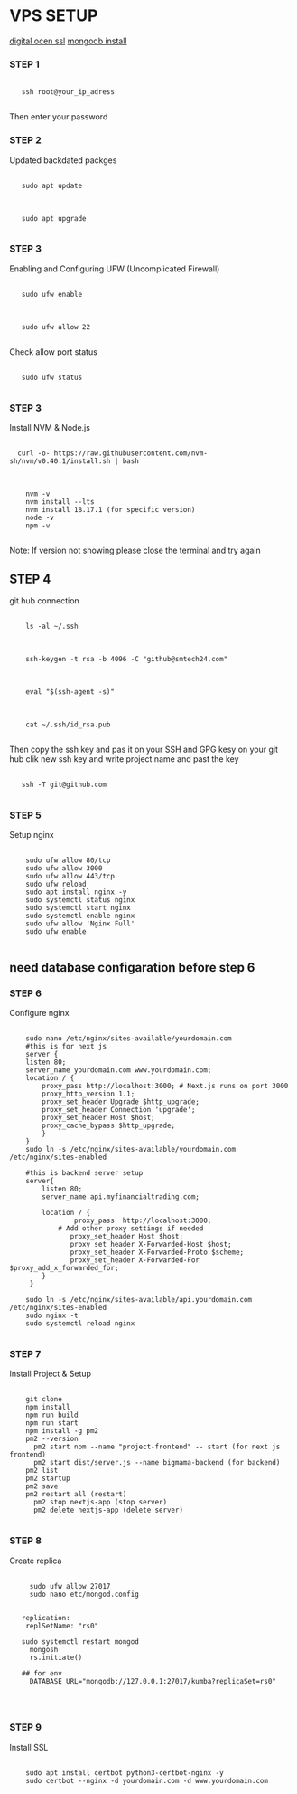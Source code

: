 # VPS SETUP


 <a href='https://www.digitalocean.com/community/tutorials/how-to-secure-nginx-with-let-s-encrypt-on-ubuntu-22-04#step-1-installing-certbot'> digital ocen ssl</a>
 <a href="https://www.mongodb.com/docs/manual/tutorial/install-mongodb-on-ubuntu/"> mongodb install</a>
### STEP 1
<pre>
  <code id="example-code">
   ssh root@your_ip_adress
  </code>
</pre>
Then enter your password
### STEP 2
Updated backdated packges
<pre>
  <code id="example-code">
   sudo apt update
  </code>
</pre>
<pre>
  <code id="example-code">
   sudo apt upgrade
  </code>
</pre>
### STEP 3
Enabling and Configuring UFW (Uncomplicated Firewall)
<pre>
  <code id="example-code">
   sudo ufw enable
  </code>
</pre>
<pre>
  <code id="example-code">
   sudo ufw allow 22
  </code>
</pre>
Check allow port status 
<pre>
  <code id="example-code">
   sudo ufw status
  </code>
</pre>
### STEP 3
Install NVM & Node.js
<pre>
  <code id="example-code">
  curl -o- https://raw.githubusercontent.com/nvm-sh/nvm/v0.40.1/install.sh | bash
  </code>
</pre>
<pre>
  <code id="example-code">
    nvm -v
    nvm install --lts
    nvm install 18.17.1 (for specific version)
    node -v
    npm -v
  </code>
</pre>
Note: If version not showing please close the terminal and try again
## STEP 4
git hub connection 
<pre>
  <code id="example-code">
    ls -al ~/.ssh
  </code>
</pre>
<pre>
  <code id="example-code">
    ssh-keygen -t rsa -b 4096 -C "github@smtech24.com"
  </code>
</pre>
<pre>
  <code id="example-code">
    eval "$(ssh-agent -s)"
  </code>
</pre>
<pre>
  <code id="example-code">
    cat ~/.ssh/id_rsa.pub
  </code>
</pre>
Then copy the ssh key and pas it on your SSH and GPG kesy on your git hub clik new ssh key and write project name and past the key
<pre>
  <code id="example-code">
   ssh -T git@github.com
  </code>
</pre>
### STEP 5
Setup nginx 
<pre>
  <code id="example-code">
    sudo ufw allow 80/tcp
    sudo ufw allow 3000
    sudo ufw allow 443/tcp
    sudo ufw reload
    sudo apt install nginx -y
    sudo systemctl status nginx
    sudo systemctl start nginx
    sudo systemctl enable nginx
    sudo ufw allow 'Nginx Full'
    sudo ufw enable
  </code>
</pre>
## need database configaration before step 6
### STEP 6
Configure nginx 
<pre>
  <code id="example-code">
    sudo nano /etc/nginx/sites-available/yourdomain.com
    #this is for next js
    server {
    listen 80;
    server_name yourdomain.com www.yourdomain.com;
    location / {
        proxy_pass http://localhost:3000; # Next.js runs on port 3000
        proxy_http_version 1.1;
        proxy_set_header Upgrade $http_upgrade;
        proxy_set_header Connection 'upgrade';
        proxy_set_header Host $host;
        proxy_cache_bypass $http_upgrade;
        }
    } 
    sudo ln -s /etc/nginx/sites-available/yourdomain.com /etc/nginx/sites-enabled

    #this is backend server setup
    server{
        listen 80;
        server_name api.myfinancialtrading.com;

        location / {
                proxy_pass  http://localhost:3000;
            # Add other proxy settings if needed
               proxy_set_header Host $host;
               proxy_set_header X-Forwarded-Host $host;
               proxy_set_header X-Forwarded-Proto $scheme;
               proxy_set_header X-Forwarded-For $proxy_add_x_forwarded_for;
        }
     }
    
    sudo ln -s /etc/nginx/sites-available/api.yourdomain.com /etc/nginx/sites-enabled
    sudo nginx -t
    sudo systemctl reload nginx
  </code>
</pre>
### STEP 7
Install Project & Setup
<pre>
  <code id="example-code">
    git clone <git repository using ssh>
    npm install
    npm run build
    npm run start
    npm install -g pm2
    pm2 --version
      pm2 start npm --name "project-frontend" -- start (for next js frontend)
      pm2 start dist/server.js --name bigmama-backend (for backend)
    pm2 list
    pm2 startup
    pm2 save
    pm2 restart all (restart)
      pm2 stop nextjs-app (stop server)
      pm2 delete nextjs-app (delete server)
  </code>
</pre>
### STEP 8
Create replica
<pre>
  <code id="example-code">
     sudo ufw allow 27017 
     sudo nano etc/mongod.config 


   replication:
    replSetName: "rs0"

   sudo systemctl restart mongod
     mongosh
     rs.initiate()

   ## for env 
     DATABASE_URL="mongodb://127.0.0.1:27017/kumba?replicaSet=rs0"
   
    
  </code>
</pre>
### STEP 9
Install SSL
<pre>
  <code id="example-code">
    sudo apt install certbot python3-certbot-nginx -y
    sudo certbot --nginx -d yourdomain.com -d www.yourdomain.com
  </code>
</pre>
